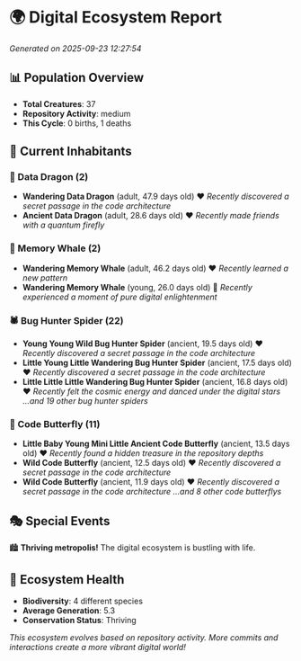 # 🌍 Digital Ecosystem Report
*Generated on 2025-09-23 12:27:54*

## 📊 Population Overview
- **Total Creatures**: 37
- **Repository Activity**: medium
- **This Cycle**: 0 births, 1 deaths

## 👥 Current Inhabitants

### 🐉 Data Dragon (2)
- **Wandering Data Dragon** (adult, 47.9 days old) ❤️
  *Recently discovered a secret passage in the code architecture*
- **Ancient Data Dragon** (adult, 28.6 days old) ❤️
  *Recently made friends with a quantum firefly*

### 🐋 Memory Whale (2)
- **Wandering Memory Whale** (adult, 46.2 days old) ❤️
  *Recently learned a new pattern*
- **Wandering Memory Whale** (young, 26.0 days old) 💚
  *Recently experienced a moment of pure digital enlightenment*

### 🕷️ Bug Hunter Spider (22)
- **Young Young Wild Bug Hunter Spider** (ancient, 19.5 days old) ❤️
  *Recently discovered a secret passage in the code architecture*
- **Little Young Little Wandering Bug Hunter Spider** (ancient, 17.5 days old) ❤️
  *Recently discovered a secret passage in the code architecture*
- **Little Little Little Wandering Bug Hunter Spider** (ancient, 16.8 days old) ❤️
  *Recently felt the cosmic energy and danced under the digital stars*
  *...and 19 other bug hunter spiders*

### 🦋 Code Butterfly (11)
- **Little Baby Young Mini Little Ancient Code Butterfly** (ancient, 13.5 days old) ❤️
  *Recently found a hidden treasure in the repository depths*
- **Wild Code Butterfly** (ancient, 12.5 days old) ❤️
  *Recently discovered a secret passage in the code architecture*
- **Wild Code Butterfly** (ancient, 11.9 days old) ❤️
  *Recently discovered a secret passage in the code architecture*
  *...and 8 other code butterflys*

## 🎭 Special Events

🏙️ **Thriving metropolis!** The digital ecosystem is bustling with life.

## 🔬 Ecosystem Health
- **Biodiversity**: 4 different species
- **Average Generation**: 5.3
- **Conservation Status**: Thriving

*This ecosystem evolves based on repository activity. More commits and interactions create a more vibrant digital world!*